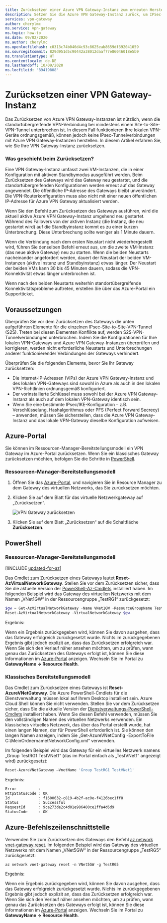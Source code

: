 ```yaml
---
title: Zurücksetzen einer Azure VPN Gateway-Instanz zum erneuten Herstellen des IPsec-Tunnels
description: Setzen Sie die Azure VPN Gateway-Instanz zurück, um IPSec-Tunnel für VPN-Gateways im klassischen und im Resource Manager-Bereitstellungsmodell wiederherzustellen.
services: vpn-gateway
author: cherylmc
ms.service: vpn-gateway
ms.topic: how-to
ms.date: 09/02/2020
ms.author: cherylmc
ms.openlocfilehash: c0313c74b046d4c93c8625eab8659df392041059
ms.sourcegitcommit: 829d951d5c90442a38012daaf77e86046018e5b9
ms.translationtype: HT
ms.contentlocale: de-DE
ms.lasthandoff: 10/09/2020
ms.locfileid: "89419808"
---
```

# <a name="reset-a-vpn-gateway"></a>Zurücksetzen einer VPN Gateway-Instanz

Das Zurücksetzen von Azure VPN Gateway-Instanzen ist nützlich, wenn die standortübergreifende VPN-Verbindung bei mindestens einem Site-to-Site-VPN-Tunnel unterbrochen ist. In diesem Fall funktionieren Ihre lokalen VPN-Geräte ordnungsgemäß, können jedoch keine IPsec-Tunnelverbindungen mit Azure VPN Gateway-Instanzen herstellen. In diesem Artikel erfahren Sie, wie Sie Ihre VPN Gateway-Instanz zurücksetzen.

### <a name="what-happens-during-a-reset"></a>Was geschieht beim Zurücksetzen?

Eine VPN Gateway-Instanz umfasst zwei VM-Instanzen, die in einer Konfiguration mit aktivem Standbymodus ausgeführt werden. Beim Zurücksetzen des Gateways wird das Gateway neu gestartet, und die standortübergreifenden Konfigurationen werden erneut auf das Gateway angewendet. Die öffentliche IP-Adresse des Gateways bleibt unverändert. Die VPN-Routerkonfiguration muss also nicht mit einer neuen öffentlichen IP-Adresse für Azure VPN Gateway aktualisiert werden.

Wenn Sie den Befehl zum Zurücksetzen des Gateways ausführen, wird die aktuell aktive Azure VPN Gateway-Instanz umgehend neu gestartet. Während des Failovers von der aktiven Instanz (die Instanz, die neu gestartet wird) auf die Standbyinstanz kommt es zu einer kurzen Unterbrechung. Diese Unterbrechung sollte weniger als 1 Minute dauern.

Wenn die Verbindung nach dem ersten Neustart nicht wiederhergestellt wird, führen Sie denselben Befehl erneut aus, um die zweite VM-Instanz (das neue aktive Gateway) neu zu starten. Wenn die beiden Neustarts nacheinander angefordert werden, dauert der Neustart der beiden VM-Instanzen (aktive Instanz und Standbyinstanz) etwas länger. Der Neustart der beiden VMs kann 30 bis 45 Minuten dauern, sodass die VPN-Konnektivität etwas länger unterbrochen ist.

Wenn nach den beiden Neustarts weiterhin standortübergreifende Konnektivitätsprobleme auftreten, erstellen Sie über das Azure-Portal ein Supportticket.

## <a name="before-you-begin"></a><a name="before"></a>Voraussetzungen

Überprüfen Sie vor dem Zurücksetzen des Gateways die unten aufgeführten Elemente für die einzelnen IPsec-Site-to-Site-VPN-Tunnel (S2S). Treten bei diesen Elementen Konflikte auf, werden S2S-VPN-Tunnelverbindungen unterbrochen. Indem Sie die Konfigurationen für Ihre lokalen VPN-Gateways und Azure VPN Gateway-Instanzen überprüfen und korrigieren, werden nicht erforderliche Neustarts und Unterbrechungen anderer funktionierender Verbindungen der Gateways verhindert.

Überprüfen Sie die folgenden Elemente, bevor Sie Ihr Gateway zurücksetzen:

* Die Internet-IP-Adressen (VIPs) der Azure VPN Gateway-Instanz und des lokalen VPN-Gateways sind sowohl in Azure als auch in den lokalen VPN-Richtlinien ordnungsgemäß konfiguriert.
* Der vorinstallierte Schlüssel muss sowohl bei der Azure VPN Gateway-Instanz als auch auf dem lokalen VPN-Gateway identisch sein.
* Wenn Sie eine bestimmte IPsec/IKE-Konfiguration – z.B. Verschlüsselung, Hashalgorithmus oder PFS (Perfect Forward Secrecy) – anwenden, müssen Sie sicherstellen, dass die Azure VPN Gateway-Instanz und das lokale VPN-Gateway dieselbe Konfiguration aufweisen.

## <a name="azure-portal"></a><a name="portal"></a>Azure-Portal

Sie können im Ressourcen-Manager-Bereitstellungsmodell ein VPN Gateway im Azure-Portal zurücksetzen. Wenn Sie ein klassisches Gateway zurücksetzen möchten, befolgen Sie die Schritte in [PowerShell](#resetclassic).

### <a name="resource-manager-deployment-model"></a>Ressourcen-Manager-Bereitstellungsmodell

1. Öffnen Sie das [Azure-Portal](https://portal.azure.com), und navigieren Sie in Resource Manager zu dem Gateway des virtuellen Netzwerks, das Sie zurücksetzen möchten.
2. Klicken Sie auf dem Blatt für das virtuelle Netzwerkgateway auf „Zurücksetzen“.

   ![VPN Gateway zurücksetzen](./media/vpn-gateway-howto-reset-gateway/reset-vpn-gateway-portal.png)
3. Klicken Sie auf dem Blatt „Zurücksetzen“ auf die Schaltfläche **Zurücksetzen**.

## <a name="powershell"></a><a name="ps"></a>PowerShell

### <a name="resource-manager-deployment-model"></a>Ressourcen-Manager-Bereitstellungsmodell

[!INCLUDE [updated-for-az](../../includes/updated-for-az.md)]

Das Cmdlet zum Zurücksetzen eines Gateways lautet **Reset-AzVirtualNetworkGateway**. Stellen Sie vor dem Zurücksetzen sicher, dass Sie die aktuelle Version der [PowerShell-Az-Cmdlets](https://docs.microsoft.com/powershell/module/az.network) installiert haben. Im folgenden Beispiel wird das Gateway des virtuellen Netzwerks mit dem Namen „VNet1GW“ in der Ressourcengruppe „TestRG1“ zurückgesetzt:

```powershell
$gw = Get-AzVirtualNetworkGateway -Name VNet1GW -ResourceGroupName TestRG1
Reset-AzVirtualNetworkGateway -VirtualNetworkGateway $gw
```

Ergebnis:

Wenn ein Ergebnis zurückgegeben wird, können Sie davon ausgehen, dass das Gateway erfolgreich zurückgesetzt wurde. Nichts im zurückgegebenen Ergebnis gibt jedoch explizit an, dass das Zurücksetzen erfolgreich war. Wenn Sie sich den Verlauf näher ansehen möchten, um zu prüfen, wann genau das Zurücksetzen des Gateways erfolgt ist, können Sie diese Informationen im [Azure-Portal](https://portal.azure.com) anzeigen. Wechseln Sie im Portal zu **GatewayName -> Resource Health**.

### <a name="classic-deployment-model"></a><a name="resetclassic"></a>Klassisches Bereitstellungsmodell

Das Cmdlet zum Zurücksetzen eines Gateways ist **Reset-AzureVNetGateway**. Die Azure PowerShell-Cmdlets für die Dienstverwaltung müssen lokal auf Ihrem Desktop installiert sein. Azure Cloud Shell können Sie nicht verwenden. Stellen Sie vor dem Zurücksetzen sicher, dass Sie die aktuelle Version der [Dienstverwaltungs-PowerShell-Cmdlets](https://docs.microsoft.com/powershell/azure/servicemanagement/install-azure-ps?view=azuresmps-4.0.0#azure-service-management-cmdlets) installiert haben. Wenn Sie diesen Befehl verwenden, müssen Sie den vollständigen Namen des virtuellen Netzwerks verwenden. Ein klassisches virtuelles Netzwerk, das über das Portal erstellt wurde, hat einen langen Namen, der für PowerShell erforderlich ist. Sie können den langen Namen anzeigen, indem Sie „Get-AzureVNetConfig -ExportToFile C:\MeinOrdnername\NetworkConfig.xml“ verwenden.

Im folgenden Beispiel wird das Gateway für ein virtuelles Netzwerk namens „Group TestRG1 TestVNet1“ (das im Portal einfach als „TestVNet1“ angezeigt wird) zurückgesetzt:

```powershell
Reset-AzureVNetGateway –VnetName 'Group TestRG1 TestVNet1'
```

Ergebnis:

```powershell
Error          :
HttpStatusCode : OK
Id             : f1600632-c819-4b2f-ac0e-f4126bec1ff8
Status         : Successful
RequestId      : 9ca273de2c4d01e986480ce1ffa4d6d9
StatusCode     : OK
```

## <a name="azure-cli"></a><a name="cli"></a>Azure-Befehlszeilenschnittstelle

Verwenden Sie zum Zurücksetzen des Gateways den Befehl [az network vnet-gateway reset](https://docs.microsoft.com/cli/azure/network/vnet-gateway). Im folgenden Beispiel wird das Gateway des virtuellen Netzwerks mit dem Namen „VNet5GW“ in der Ressourcengruppe „TestRG5“ zurückgesetzt:

```azurecli
az network vnet-gateway reset -n VNet5GW -g TestRG5
```

Ergebnis:

Wenn ein Ergebnis zurückgegeben wird, können Sie davon ausgehen, dass das Gateway erfolgreich zurückgesetzt wurde. Nichts im zurückgegebenen Ergebnis gibt jedoch explizit an, dass das Zurücksetzen erfolgreich war. Wenn Sie sich den Verlauf näher ansehen möchten, um zu prüfen, wann genau das Zurücksetzen des Gateways erfolgt ist, können Sie diese Informationen im [Azure-Portal](https://portal.azure.com) anzeigen. Wechseln Sie im Portal zu **GatewayName -> Resource Health**.
